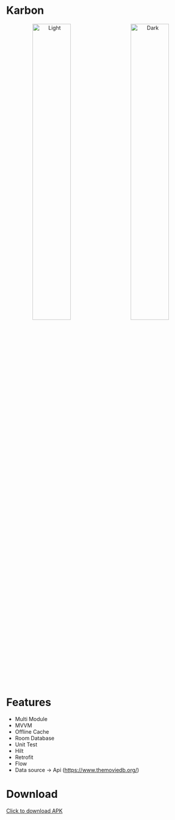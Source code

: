 # Karbon

<p align="center">
  <img alt="Light" src="https://user-images.githubusercontent.com/39574228/189544319-0399e456-b81b-43f3-b24c-3988d1ce530d.jpg" width="45%">
&nbsp; &nbsp; &nbsp; &nbsp;
  <img alt="Dark" src="https://user-images.githubusercontent.com/39574228/189544390-dd8b330c-6b2e-46a1-ab0a-421426b9c6d4.jpg" width="45%">
</p>

# Features

- Multi Module
- MVVM
- Offline Cache 
- Room Database
- Unit Test
- Hilt 
- Retrofit
- Flow
- Data source -> Api (https://www.themoviedb.org/)


# Download

<a href="https://github.com/ibrajix/Karbon/releases/download/v1.0/karbon_v1.0.apk">Click to download APK</a>

